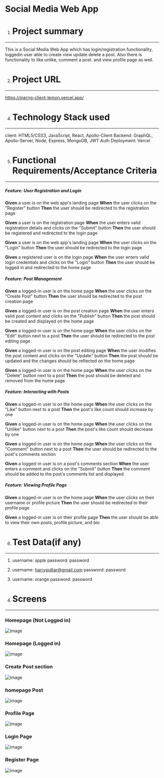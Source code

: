 # Social Media Web App
1. # Project summary
----------------

This is a Social Media Web App which has login/registration functionality, loggedin user able to create view update delete a post. Also there is functionality to like unlike, comment a post. and view profile page as well.


2. # Project URL
----------------

https://merng-client-lemon.vercel.app/

4. # Technology Stack used
-----------------
client:
HTML5/CSS3, JavaScript, React, Apollo-Client
Backend:
GraphQL, Apollo-Server, Node, Express, MongoDB, JWT Auth
Deployment: Vercel

5. # Functional Requirements/Acceptance Criteria
-----------------
##### Feature: User Registration and Login

**Given** a user is on the web app's landing page
**When** the user clicks on the "Register" button
**Then** the user should be redirected to the registration page

**Given** a user is on the registration page
**When** the user enters valid registration details and clicks on the "Submit" button
**Then** the user should be registered and redirected to the login page

**Given** a user is on the web app's landing page
**When** the user clicks on the "Login" button
**Then** the user should be redirected to the login page

**Given** a registered user is on the login page
**When** the user enters valid login credentials and clicks on the "Login" button
**Then** the user should be logged in and redirected to the home page

##### Feature: Post Management

**Given** a logged-in user is on the home page
**When** the user clicks on the "Create Post" button
**Then** the user should be redirected to the post creation page

**Given** a logged-in user is on the post creation page
**When** the user enters valid post content and clicks on the "Publish" button
**Then** the post should be created and displayed on the home page

**Given** a logged-in user is on the home page
**When** the user clicks on the "Edit" button next to a post
**Then** the user should be redirected to the post editing page

**Given** a logged-in user is on the post editing page
**When** the user modifies the post content and clicks on the "Update" button
**Then** the post should be updated and the changes should be reflected on the home page

**Given** a logged-in user is on the home page
**When** the user clicks on the "Delete" button next to a post
**Then** the post should be deleted and removed from the home page

##### Feature: Interacting with Posts

**Given** a logged-in user is on the home page
**When** the user clicks on the "Like" button next to a post
**Then** the post's like count should increase by one

**Given** a logged-in user is on the home page
**When** the user clicks on the "Unlike" button next to a post
**Then** the post's like count should decrease by one

**Given** a logged-in user is on the home page
**When** the user clicks on the "Comment" button next to a post
**Then** the user should be redirected to the post's comments section

**Given** a logged-in user is on a post's comments section
**When** the user enters a comment and clicks on the "Submit" button
**Then** the comment should be added to the post's comments list and displayed

##### Feature: Viewing Profile Page

**Given** a logged-in user is on the home page
**When** the user clicks on their username or profile picture
**Then** the user should be redirected to their profile page

**Given** a logged-in user is on their profile page
**Then** the user should be able to view their own posts, profile picture, and bio


6. # Test Data(if any)
-----------------

1. username: apple password: password
2. username: harryputtar@gmail.com password: password
3. username: orange password: password
   
7. # Screens
------------------
### Homepage (Not Logged in)
![image](https://github.com/seyedhaiderraza/merng-client/assets/129282622/fd01981b-9e0d-4824-b576-4937f9ee80af)

### Homepage (Logged in)
![image](https://github.com/seyedhaiderraza/merng-client/assets/129282622/3176ecd8-4c54-408e-b470-940bc06700c0)

### Create Post section
![image](https://github.com/seyedhaiderraza/merng-client/assets/129282622/484d5283-748d-4805-a731-1a4dc44dfd67)

### homepage Post
![image](https://github.com/seyedhaiderraza/merng-client/assets/129282622/ba63da0b-1f0e-4f74-ba09-ea481f1363af)

### Profile Page
![image](https://github.com/seyedhaiderraza/merng-client/assets/129282622/8db38b34-6f8c-4725-8bb5-97c9ff435f73)

### Login Page
![image](https://github.com/seyedhaiderraza/merng-client/assets/129282622/8e27fe29-9b39-4213-9c9e-c464a8d9f4fb)

### Register Page
![image](https://github.com/seyedhaiderraza/merng-client/assets/129282622/a6a04b42-ae39-4314-8e0c-060824ab654f)










